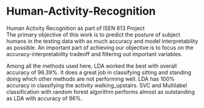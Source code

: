 # Human-Activity-Recognition
Human Activity Recognition as part of ISEN 613 Project <br>
The primary objective of this work is to predict the posture of subject humans in the testing data with as much accuracy and model interpretability as possible. An important part of achieving our objective is to focus on the accuracy-interpretability tradeoff and filtering out important variables.

Among all the methods used here, LDA worked the best with overall accuracy of 96.39%. It does a great job in classifying sitting and standing doing which other methods are not performing well. LDA has 100% accuracy in classifying the activity walking_upstairs. SVC and Multilabel classification with random forest algorithm performs almost as outstanding as LDA with accuracy of 96%.
